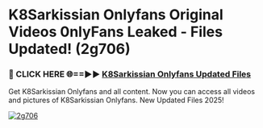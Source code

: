 # K8Sarkissian Onlyfans Original Videos 0nlyFans Leaked - Files Updated! (2g706)

<h3>🔴 CLICK HERE 🌐==►► <a href="https://tinyurl.com/ehrbuxhb" rel="nofollow">K8Sarkissian Onlyfans Updated Files</a></h3>

Get K8Sarkissian Onlyfans and all content. Now you can access all videos and pictures of K8Sarkissian Onlyfans. New Updated Files 2025!

[![2g706](https://i.imgur.com/lVYEuWS.gif)](https://tinyurl.com/ehrbuxhb)

